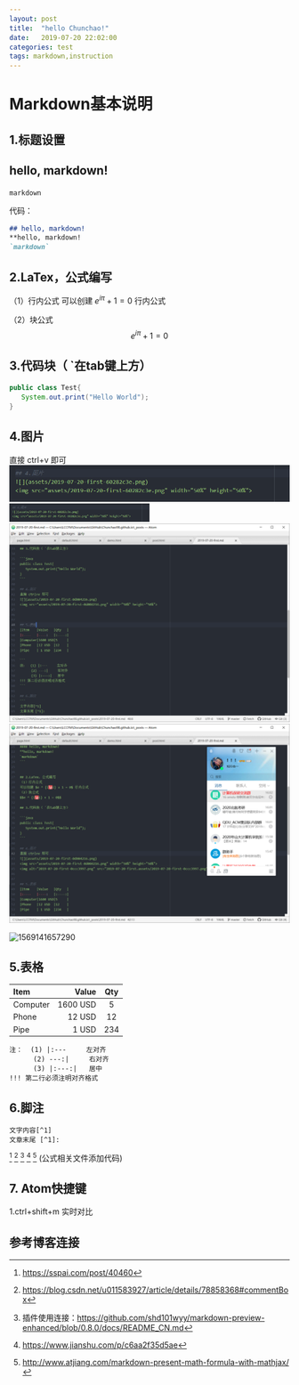 ```yaml
---
layout: post
title:  "hello Chunchao!"
date:   2019-07-20 22:02:00
categories: test
tags: markdown,instruction
---
```


# Markdown基本说明

## 1.标题设置

## hello, markdown!

`markdown`

代码：
```md
## hello, markdown!
**hello, markdown!
`markdown`
```


## 2.LaTex，公式编写
（1）行内公式 可以创建 $e ^ {i\pi} + 1 = 0$ 行内公式


（2）块公式 $$e ^ {i\pi} + 1 = 0$$


## 3.代码块（ `在tab键上方）
```java
public class Test{
   System.out.print("Hello World");
}
```

## 4.图片
直接 ctrl+v 即可
![](assets/2019-07-20-first-0d004216.png)
<img src="assets/2019-07-20-first-0d004216.png" width="50%" height="50%">
<img alt="2019-07-20-first-0ccc3997.png" src="2019-07-20-first.assets/2019-07-20-first-0ccc3997.png" width="" height="" >
<img alt="2019-07-20-first-1569380c.png" src="2019-07-20-first.assets/2019-07-20-first-1569380c.png" width="" height="" >

![1569141657290](C:\Users\LCCFM\AppData\Roaming\Typora\typora-user-images\1569141657290.png)

## 5.表格

|Item    |Value   |Qty   |
|:----   |----:   |:----:|
|Computer|1600 USD|5     |
|Phone   |12 USD  |12    |
|Pipe    | 1 USD  |234   |

```
注：  (1) |:---     左对齐
      (2) ---:|     右对齐
      (3) |:---:|   居中
!!! 第二行必须注明对齐格式
```

## 6.脚注
```
文字内容[^1]
文章末尾 [^1]:
```
[^1]
[^2]
[^3]
[^4]
[^5] (公式相关文件添加代码)

## 7. Atom快捷键
1.ctrl+shift+m 实时对比


## 参考博客连接
[^1]:https://sspai.com/post/40460
[^2]:https://blog.csdn.net/u011583927/article/details/78858368#commentBox
[^3]:插件使用连接：https://github.com/shd101wyy/markdown-preview-enhanced/blob/0.8.0/docs/README_CN.md
[^4]:https://www.jianshu.com/p/c6aa2f35d5ae
[^5]:http://www.atjiang.com/markdown-present-math-formula-with-mathjax/

